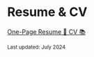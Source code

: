 # Resume & CV

<div class="button-container">
  <a href="/path-to-your-resume.pdf" class="button">
    <span class="button-text">One-Page Resume</span>
    <span class="button-icon">📄</span>
  </a>
  
  <a href="/path-to-your-cv.pdf" class="button">
    <span class="button-text"> CV</span>
    <span class="button-icon">📚</span>
  </a>
</div>


<small>Last updated: July 2024 </small>
